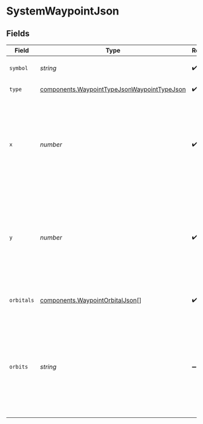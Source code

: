 # SystemWaypointJson


## Fields

| Field                                                                                                                       | Type                                                                                                                        | Required                                                                                                                    | Description                                                                                                                 |
| --------------------------------------------------------------------------------------------------------------------------- | --------------------------------------------------------------------------------------------------------------------------- | --------------------------------------------------------------------------------------------------------------------------- | --------------------------------------------------------------------------------------------------------------------------- |
| `symbol`                                                                                                                    | *string*                                                                                                                    | :heavy_check_mark:                                                                                                          | The symbol of the waypoint.                                                                                                 |
| `type`                                                                                                                      | [components.WaypointTypeJsonWaypointTypeJson](../../models/components/waypointtypejsonwaypointtypejson.md)                  | :heavy_check_mark:                                                                                                          | The type of waypoint.                                                                                                       |
| `x`                                                                                                                         | *number*                                                                                                                    | :heavy_check_mark:                                                                                                          | Relative position of the waypoint on the system's x axis. This is not an absolute position in the universe.                 |
| `y`                                                                                                                         | *number*                                                                                                                    | :heavy_check_mark:                                                                                                          | Relative position of the waypoint on the system's y axis. This is not an absolute position in the universe.                 |
| `orbitals`                                                                                                                  | [components.WaypointOrbitalJson](../../models/components/waypointorbitaljson.md)[]                                          | :heavy_check_mark:                                                                                                          | Waypoints that orbit this waypoint.                                                                                         |
| `orbits`                                                                                                                    | *string*                                                                                                                    | :heavy_minus_sign:                                                                                                          | The symbol of the parent waypoint, if this waypoint is in orbit around another waypoint. Otherwise this value is undefined. |